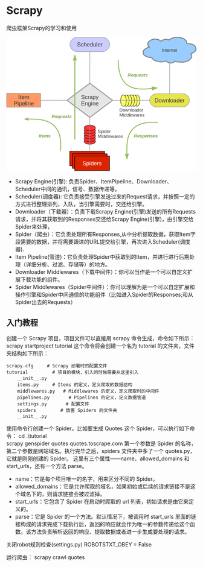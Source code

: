 # Scrapy
爬虫框架Scrapy的学习和使用

![Scrapy框架图.png](./assets/Scrapy框架图.png)

* Scrapy Engine(引擎): 负责Spider、ItemPipeline、Downloader、Scheduler中间的通讯，信号、数据传递等。
* Scheduler(调度器): 它负责接受引擎发送过来的Request请求，并按照一定的方式进行整理排列，入队，当引擎需要时，交还给引擎。
* Downloader（下载器）：负责下载Scrapy Engine(引擎)发送的所有Requests请求，并将其获取到的Responses交还给Scrapy Engine(引擎)，由引擎交给Spider来处理，
* Spider（爬虫）：它负责处理所有Responses,从中分析提取数据，获取Item字段需要的数据，并将需要跟进的URL提交给引擎，再次进入Scheduler(调度器).
* Item Pipeline(管道)：它负责处理Spider中获取到的Item，并进行进行后期处理（详细分析、过滤、存储等）的地方。
* Downloader Middlewares（下载中间件）：你可以当作是一个可以自定义扩展下载功能的组件。
* Spider Middlewares（Spider中间件）：你可以理解为是一个可以自定扩展和操作引擎和Spider中间通信的功能组件（比如进入Spider的Responses;和从Spider出去的Requests）

## 入门教程

创建一个 Scrapy 项目，项目文件可以直接用 scrapy 命令生成，命令如下所示：
    scrapy startproject tutorial
这个命令将会创建一个名为 tutorial 的文件夹，文件夹结构如下所示：
``` {.line-numbers highlight=[2]}
scrapy.cfg     # Scrapy 部署时的配置文件
tutorial         # 项目的模块，引入的时候需要从这里引入
    __init__.py    
    items.py     # Items 的定义，定义爬取的数据结构
    middlewares.py   # Middlewares 的定义，定义爬取时的中间件
    pipelines.py       # Pipelines 的定义，定义数据管道
    settings.py       # 配置文件
    spiders         # 放置 Spiders 的文件夹
    __init__.py
```

使用命令行创建一个 Spider。比如要生成 Quotes 这个 Spider，可以执行如下命令：
    cd .\tutorial\
    scrapy genspider quotes quotes.toscrape.com
第一个参数是 Spider 的名称，第二个参数是网站域名。执行完毕之后，spiders 文件夹中多了一个 quotes.py，它就是刚刚创建的 Spider。
这里有三个属性——name、allowed_domains 和 start_urls，还有一个方法 parse。
* name：它是每个项目唯一的名字，用来区分不同的 Spider。
* allowed_domains：它是允许爬取的域名，如果初始或后续的请求链接不是这个域名下的，则请求链接会被过滤掉。
* start_urls：它包含了 Spider 在启动时爬取的 url 列表，初始请求是由它来定义的。
* parse：它是 Spider 的一个方法。默认情况下，被调用时 start_urls 里面的链接构成的请求完成下载执行后，返回的响应就会作为唯一的参数传递给这个函数。该方法负责解析返回的响应、提取数据或者进一步生成要处理的请求。

关闭robot规则检查(settings.py)
    ROBOTSTXT_OBEY = False

运行爬虫：
    scrapy crawl quotes

